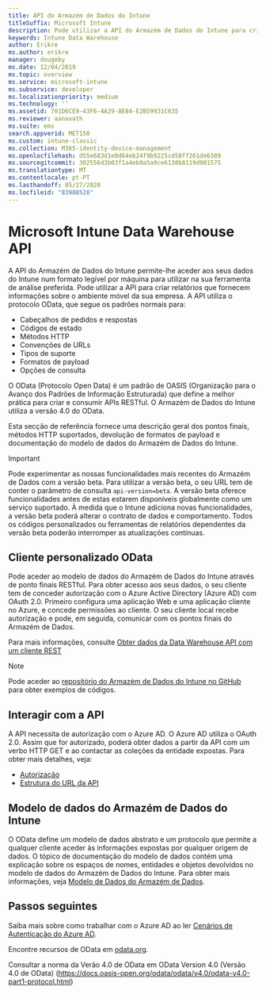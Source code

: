 ```yaml
---
title: API do Armazém de Dados do Intune
titleSuffix: Microsoft Intune
description: Pode utilizar a API do Armazém de Dados do Intune para criar relatórios que forneçam informações sobre o ambiente móvel da sua empresa.
keywords: Intune Data Warehouse
author: Erikre
ms.author: erikre
manager: dougeby
ms.date: 12/04/2019
ms.topic: overview
ms.service: microsoft-intune
ms.subservice: developer
ms.localizationpriority: medium
ms.technology: ''
ms.assetid: 701D6CE9-43F6-4A29-8E84-E2B59931C635
ms.reviewer: aanavath
ms.suite: ems
search.appverid: MET150
ms.custom: intune-classic
ms.collection: M365-identity-device-management
ms.openlocfilehash: d55e683d1e0d64eb24f9b9225cd58ff261de6389
ms.sourcegitcommit: 302556d3b03f1a4eb9a5a9ce6138b8119d901575
ms.translationtype: MT
ms.contentlocale: pt-PT
ms.lasthandoff: 05/27/2020
ms.locfileid: "83988528"
---
```

# <a name="microsoft-intune-data-warehouse-api"></a>Microsoft Intune Data Warehouse API

A API do Armazém de Dados do Intune permite-lhe aceder aos seus dados do Intune num formato legível por máquina para utilizar na sua ferramenta de análise preferida. Pode utilizar a API para criar relatórios que fornecem informações sobre o ambiente móvel da sua empresa. A API utiliza o protocolo OData, que segue os padrões normais para:

- Cabeçalhos de pedidos e respostas
- Códigos de estado
- Métodos HTTP
- Convenções de URLs
- Tipos de suporte
- Formatos de payload
- Opções de consulta

O OData (Protocolo Open Data) é um padrão de OASIS (Organização para o Avanço dos Padrões de Informação Estruturada) que define a melhor prática para criar e consumir APIs RESTful. O Armazém de Dados do Intune utiliza a versão 4.0 do OData.

Esta secção de referência fornece uma descrição geral dos pontos finais, métodos HTTP suportados, devolução de formatos de payload e documentação do modelo de dados do Armazém de Dados do Intune.

> [!Important]  
> Pode experimentar as nossas funcionalidades mais recentes do Armazém de Dados com a versão beta. Para utilizar a versão beta, o seu URL tem de conter o parâmetro de consulta `api-version=beta`. A versão beta oferece funcionalidades antes de estas estarem disponíveis globalmente como um serviço suportado. À medida que o Intune adiciona novas funcionalidades, a versão beta poderá alterar o contrato de dados e comportamento. Todos os códigos personalizados ou ferramentas de relatórios dependentes da versão beta poderão interromper as atualizações contínuas. <!--If you experience problems with the beta service, follow [link to feedback process]() to report the issue or provide feedback.-->

## <a name="odata-custom-client"></a>Cliente personalizado OData

Pode aceder ao modelo de dados do Armazém de Dados do Intune através de ponto finais RESTful. Para obter acesso aos seus dados, o seu cliente tem de conceder autorização com o Azure Active Directory (Azure AD) com OAuth 2.0. Primeiro configura uma aplicação Web e uma aplicação cliente no Azure, e concede permissões ao cliente. O seu cliente local recebe autorização e pode, em seguida, comunicar com os pontos finais do Armazém de Dados.

Para mais informações, consulte [Obter dados da Data Warehouse API com um cliente REST](reports-proc-data-rest.md)

> [!Note]  
> Pode aceder ao [repositório do Armazém de Dados do Intune no GitHub](https://github.com/Microsoft/Intune-Data-Warehouse) para obter exemplos de códigos.

## <a name="interacting-with-the-api"></a>Interagir com a API

A API necessita de autorização com o Azure AD. O Azure AD utiliza o OAuth 2.0. Assim que for autorizado, poderá obter dados a partir da API com um verbo HTTP GET e ao contactar as coleções da entidade expostas. Para obter mais detalhes, veja:

- [Autorização](reports-api-url.md#authorization)
- [Estrutura do URL da API](reports-api-url.md#api-url-structure)

## <a name="intune-data-warehouse-data-model"></a>Modelo de dados do Armazém de Dados do Intune

O OData define um modelo de dados abstrato e um protocolo que permite a qualquer cliente aceder às informações expostas por qualquer origem de dados. O tópico de documentação do modelo de dados contém uma explicação sobre os espaços de nomes, entidades e objetos devolvidos no modelo de dados do Armazém de Dados do Intune. Para obter mais informações, veja [Modelo de Dados do Armazém de Dados](reports-ref-data-model.md).

## <a name="next-steps"></a>Passos seguintes

Saiba mais sobre como trabalhar com o Azure AD ao ler [Cenários de Autenticação do Azure AD](https://docs.microsoft.com/azure/active-directory/develop/active-directory-authentication-scenarios).

Encontre recursos de OData em [odata.org](https://www.odata.org).
  
Consultar a norma da Verão 4.0 de OData em OData Version 4.0 (Versão 4.0 de OData) (https://docs.oasis-open.org/odata/odata/v4.0/odata-v4.0-part1-protocol.html)  
